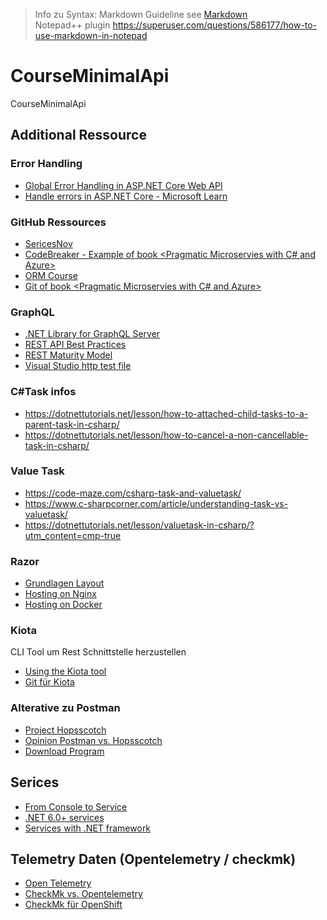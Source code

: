 > Info zu Syntax:  Markdown Guideline see [Markdown](https://www.markdownguide.org/basic-syntax) <br/>
> Notepad++ plugin https://superuser.com/questions/586177/how-to-use-markdown-in-notepad 

# CourseMinimalApi
CourseMinimalApi


## Additional Ressource
### Error Handling
- [Global Error Handling in ASP.NET Core Web API](https://code-maze.com/global-error-handling-aspnetcore/)
- [Handle errors in ASP.NET Core - Microsoft Learn](https://learn.microsoft.com/en-us/aspnet/core/fundamentals/error-handling?view=aspnetcore-8.0)
### GitHub Ressources
- [SericesNov](https://github.com/CNILearn/servicesnov2024)
- [CodeBreaker - Example of book <Pragmatic Microservies with C# and Azure>](https://github.com/CodebreakerApp)
- [ORM Course](https://github.com/MartinXiBerg/OrmCourse)
- [Git of book <Pragmatic Microservies with C# and Azure> ](https://github.com/PacktPublishing/Pragmatic-Microservices-with-CSharp-and-Azure)
### GraphQL
- [.NET Library for GraphQL Server](https://entwickler.de/dotnet/graphql-backend-dotnet-hot-chocolate)
- [REST API Best Practices](https://restfulapi.net/rest-api-best-practices/)
- [REST Maturity Model](https://www.geeksforgeeks.org/richardson-maturity-model-restful-api/)
- [Visual Studio http test file](https://learn.microsoft.com/en-us/aspnet/core/test/http-files?view=aspnetcore-8.0)
### C#Task infos
- https://dotnettutorials.net/lesson/how-to-attached-child-tasks-to-a-parent-task-in-csharp/
- https://dotnettutorials.net/lesson/how-to-cancel-a-non-cancellable-task-in-csharp/
### Value Task
- https://code-maze.com/csharp-task-and-valuetask/
- https://www.c-sharpcorner.com/article/understanding-task-vs-valuetask/
- https://dotnettutorials.net/lesson/valuetask-in-csharp/?utm_content=cmp-true
### Razor
- [Grundlagen Layout](https://learn.microsoft.com/en-us/aspnet/core/mvc/views/layout?view=aspnetcore-8.0)
- [Hosting on Nginx](https://learn.microsoft.com/en-us/aspnet/core/host-and-deploy/linux-nginx?view=aspnetcore-8.0&tabs=linux-ubuntu)
- [Hosting on Docker](https://learn.microsoft.com/en-us/aspnet/core/host-and-deploy/docker/?view=aspnetcore-9.0)

### Kiota
CLI Tool um Rest Schnittstelle herzustellen
- [Using the Kiota tool](https://learn.microsoft.com/en-us/openapi/kiota/using)
- [Git für Kiota](https://github.com/microsoft/kiota)

### Alterative zu Postman
- [Project Hopsscotch](https://hoppscotch.com/download) 
- [Opinion Postman vs. Hopsscotch](https://apidog.com/blog/postman-vs-hoppscotch/)
- [Download Program](https://hoppscotch.com/download)
## Serices
- [From Console to Service](https://stackoverflow.com/questions/7764088/net-console-application-as-windows-service)
- [.NET 6.0+ services](https://csharp.christiannagel.com/2022/03/22/windowsservice-2/)
- [Services with .NET framework](https://www.c-sharpcorner.com/article/create-windows-services-in-c-sharp/)

## Telemetry Daten (Opentelemetry / checkmk)
- [Open Telemetry](https://opentelemetry.io/docs/)
- [CheckMk vs. Opentelemetry](https://stackshare.io/stackups/checkmk-vs-opentelemetry)
- [CheckMk für OpenShift](https://docs.checkmk.com/latest/en/monitoring_openshift.html)

